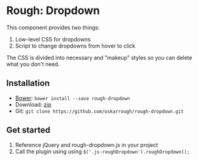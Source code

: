 # Rough: Dropdown
This component provides two things:

1. Low-level CSS for dropdowns
2. Script to change dropdowns from hover to click

The CSS is divided into necessary and "makeup" styles so you can delete what you don't need.

## Installation
* [Bower](http://bower.io/): `bower install --save rough-dropdown`
* Download: [zip](https://github.com/oskarrough/rough-dropdown/zipball/master)
* Git: `git clone https://github.com/oskarrough/rough-dropdown.git`

## Get started
1. Reference jQuery and rough-dropdown.js in your project
2. Call the plugin using using ```$('.js-roughDropdown').roughDropdown();```

